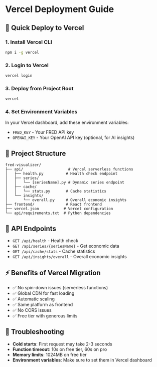 # Vercel Deployment Guide

## 🚀 Quick Deploy to Vercel

### 1. Install Vercel CLI
```bash
npm i -g vercel
```

### 2. Login to Vercel
```bash
vercel login
```

### 3. Deploy from Project Root
```bash
vercel
```

### 4. Set Environment Variables
In your Vercel dashboard, add these environment variables:
- `FRED_KEY` - Your FRED API key
- `OPENAI_KEY` - Your OpenAI API key (optional, for AI insights)

## 📁 Project Structure
```
fred-visualizer/
├── api/                    # Vercel serverless functions
│   ├── health.py          # Health check endpoint
│   ├── series/
│   │   └── [seriesName].py # Dynamic series endpoint
│   ├── cache/
│   │   └── stats.py       # Cache statistics
│   └── insights/
│       └── overall.py     # Overall economic insights
├── frontend/              # React frontend
├── vercel.json           # Vercel configuration
└── api/requirements.txt  # Python dependencies
```

## 🔧 API Endpoints
- `GET /api/health` - Health check
- `GET /api/series/{seriesName}` - Get economic data
- `GET /api/cache/stats` - Cache statistics
- `GET /api/insights/overall` - Overall economic insights

## ⚡ Benefits of Vercel Migration
- ✅ No spin-down issues (serverless functions)
- ✅ Global CDN for fast loading
- ✅ Automatic scaling
- ✅ Same platform as frontend
- ✅ No CORS issues
- ✅ Free tier with generous limits

## 🐛 Troubleshooting
- **Cold starts**: First request may take 2-3 seconds
- **Function timeout**: 10s on free tier, 60s on pro
- **Memory limits**: 1024MB on free tier
- **Environment variables**: Make sure to set them in Vercel dashboard
